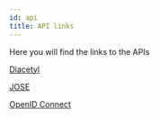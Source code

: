```yaml
---
id: api
title: API links
---
```


Here you will find the links to the APIs

[Diacetyl](https://reason-native-web.github.io)

[JOSE](https://reason-native-web.github.io)

[OpenID Connect](https://reason-native-web.github.io)
